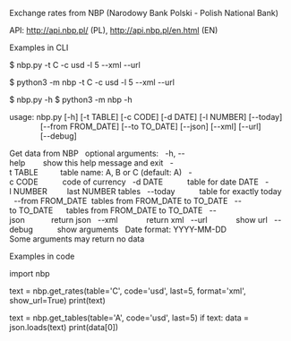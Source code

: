 
Exchange rates from NBP (Narodowy Bank Polski - Polish National Bank)

API: http://api.nbp.pl/ (PL), http://api.nbp.pl/en.html (EN)

Examples in CLI

  $ nbp.py -t C -c usd -l 5 --xml --url

  $ python3 -m nbp -t C -c usd -l 5 --xml --url

  $ nbp.py -h
  $ python3 -m nbp -h

  usage: nbp.py [-h] [-t TABLE] [-c CODE] [-d DATE] [-l NUMBER] [--today]
                [--from FROM_DATE] [--to TO_DATE] [--json] [--xml] [--url]
                [--debug]
  

  Get data from NBP
   
  optional arguments:
    -h, --help        show this help message and exit
    -t TABLE          table name: A, B or C (default: A)
    -c CODE           code of currency
    -d DATE           table for date DATE
    -l NUMBER         last NUMBER tables
    --today           table for exactly today
    --from FROM_DATE  tables from FROM_DATE to TO_DATE
    --to TO_DATE      tables from FROM_DATE to TO_DATE
    --json            return json
    --xml             return xml
    --url             show url
    --debug           show arguments
   
  Date format: YYYY-MM-DD
   
  Some arguments may return no data

Examples in code

  import nbp

  text = nbp.get_rates(table='C', code='usd', last=5, format='xml', show_url=True)
  print(text)

  text = nbp.get_tables(table='A', code='usd', last=5)
  if text:
    data = json.loads(text)
    print(data[0])
